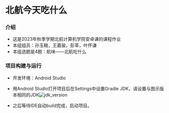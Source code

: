 # 北航今天吃什么

### 介绍

+ 这是2023年秋季学期北航计算机学院安卓课的课程作业
+ 本组组员：孙玉粮，王嘉骏，彭莘，叶怀谦
+ 本组选题是4题：航味——北航吃什么

### 项目构建与运行

+ 开发环境：Android Studio
+ 用Android Studio打开项目后在Settings中设置Gradle JDK，请设置与图示版本相同的JDK![jdk_version](D:\Android_Project\BUAA_FOOD\jdk_version.png)

+ 之后等待IDE自动build完成，启动项目。
